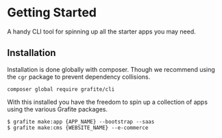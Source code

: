# Getting Started

A handy CLI tool for spinning up all the starter apps you may need.

## Installation

Installation is done globally with composer. Though we recommend using the `cgr` package to prevent dependency collisions.

```
composer global require grafite/cli
```

With this installed you have the freedom to spin up a collection of apps using the various Grafite packages.

```
$ grafite make:app {APP_NAME} --bootstrap --saas
$ grafite make:cms {WEBSITE_NAME} --e-commerce
```
